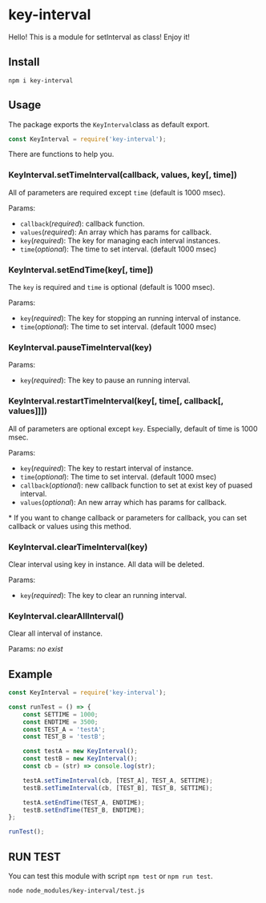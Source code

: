 # key-interval

Hello! This is a module for setInterval as class! Enjoy it!

## Install

```shell
npm i key-interval
```

## Usage

The package exports the `KeyInterval`class as default export.

```js
const KeyInterval = require('key-interval');
```

There are functions to help you.

### KeyInterval.setTimeInterval(callback, values, key[, time])

All of parameters are required except `time` (default is 1000 msec).

Params:
- `callback`(*required*): callback function.
- `values`(*required*): An array which has params for callback.
- `key`(*required*): The key for managing each interval instances.
- `time`(*optional*): The time to set interval. (default 1000 msec)

### KeyInterval.setEndTime(key[, time])

The `key` is required and `time` is optional (default is 1000 msec).

Params:
- `key`(*required*): The key for stopping an running interval of instance.
- `time`(*optional*): The time to set interval. (default 1000 msec)

### KeyInterval.pauseTimeInterval(key)

Params:
- `key`(*required*): The key to pause an running interval.

### KeyInterval.restartTimeInterval(key[, time[, callback[, values]]])

All of parameters are optional except `key`. Especially, default of time is 1000 msec.

Params:
- `key`(*required*): The key to restart interval of instance.
- `time`(*optional*): The time to set interval. (default 1000 msec)
- `callback`(*optional*): new callback function to set at exist key of puased interval.
- `values`(*optional*): An new array which has params for callback.

\* If you want to change callback or parameters for callback, you can set callback or values using this method.

### KeyInterval.clearTimeInterval(key)

Clear interval using key in instance. All data will be deleted.

Params:
- `key`(*required*): The key to clear an running interval.

### KeyInterval.clearAllInterval()

Clear all interval of instance.

Params: *no exist*

## Example

```js
const KeyInterval = require('key-interval');

const runTest = () => {
	const SETTIME = 1000;
	const ENDTIME = 3500;
	const TEST_A = 'testA';
	const TEST_B = 'testB';

	const testA = new KeyInterval();
	const testB = new KeyInterval();
	const cb = (str) => console.log(str);

	testA.setTimeInterval(cb, [TEST_A], TEST_A, SETTIME);
	testB.setTimeInterval(cb, [TEST_B], TEST_B, SETTIME);

	testA.setEndTime(TEST_A, ENDTIME);
	testB.setEndTime(TEST_B, ENDTIME);
};

runTest();
```

## RUN TEST

You can test this module with script `npm test` or `npm run test`.

```shell
node node_modules/key-interval/test.js
```